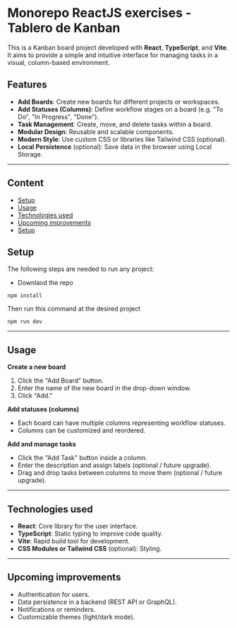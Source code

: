 # Monorepo ReactJS exercises - Tablero de Kanban


This is a Kanban board project developed with **React**, **TypeScript**, and **Vite**. It aims to provide a simple and intuitive interface for managing tasks in a visual, column-based environment.

## Features

- **Add Boards**: Create new boards for different projects or workspaces.
- **Add Statuses (Columns)**: Define workflow stages on a board (e.g. "To Do", "In Progress", "Done").
- **Task Management**: Create, move, and delete tasks within a board.
- **Modular Design**: Reusable and scalable components.
- **Modern Style**: Use custom CSS or libraries like Tailwind CSS (optional).
- **Local Persistence** (optional): Save data in the browser using Local Storage.

---

## Content

- [Setup](#setup)
- [Usage](#usage)
- [Technologies used](#technologies)
- [Upcoming improvements](#upcoming)
- [Setup](#setup)



<h2 id="setup">Setup</h2>

The following steps are needed to run any project:

- Downlaod the repo

```console
npm install
```

Then run this command at the desired project

```console
npm run dev
```

---

<h2 id="usage">Usage</h2>

**Create a new board** 
1. Click the "Add Board" button.
2. Enter the name of the new board in the drop-down window.
3. Click "Add."

**Add statuses (columns)**

- Each board can have multiple columns representing workflow statuses.
- Columns can be customized and reordered.

**Add and manage tasks**

- Click the "Add Task" button inside a column.
- Enter the description and assign labels (optional /  future upgrade).
- Drag and drop tasks between columns to move them (optional /  future upgrade).

---

<h2 id="technologies">Technologies used</h2>

- **React**: Core library for the user interface.
- **TypeScript**: Static typing to improve code quality.
- **Vite**: Rapid build tool for development.
- **CSS Modules or Tailwind CSS** (optional): Styling.

---

<h2 id="upcoming">Upcoming improvements</h2>

- Authentication for users.
- Data persistence in a backend (REST API or GraphQL).
- Notifications or reminders.
- Customizable themes (light/dark mode).